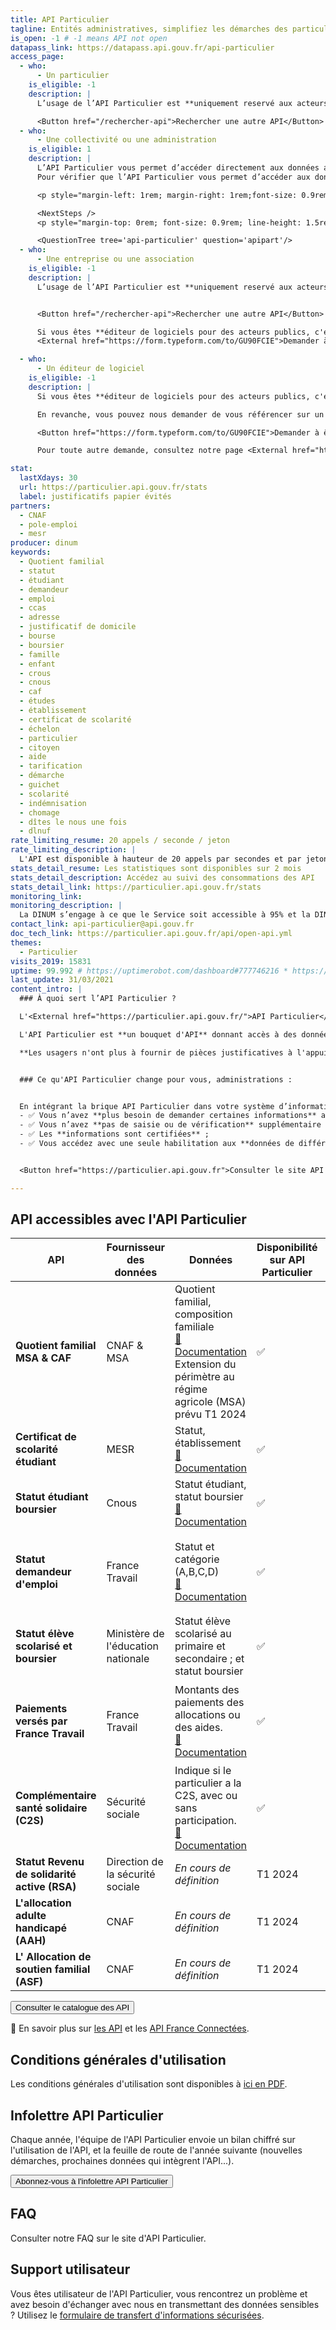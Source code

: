 ```yaml
---
title: API Particulier
tagline: Entités administratives, simplifiez les démarches des particuliers en récupérant pour eux leurs informations administratives (quotient familial CAF, composition familiale, statut demandeur d’emploi, étudiant et étudiant boursier).
is_open: -1 # -1 means API not open
datapass_link: https://datapass.api.gouv.fr/api-particulier
access_page:
  - who:
      - Un particulier
    is_eligible: -1
    description: |
      L’usage de l’API Particulier est **uniquement reservé aux acteurs publics** : les administrations, les collectivités, leurs opérateurs, les acteurs de santé, etc.

      <Button href="/rechercher-api">Rechercher une autre API</Button>
  - who:
      - Une collectivité ou une administration
    is_eligible: 1
    description: |
      L’API Particulier vous permet d’accéder directement aux données administratives des particuliers pour faciliter leurs démarches (cantines, titres de transport, aides sociales, démarches famille, etc...).<br/>
      Pour vérifier que l’API Particulier vous permet d’accéder aux données dont vous avez besoin, consultez le <External href="https://particulier.api.gouv.fr/catalogue">catalogue des API</External> et nos différents <External href="https://api.gouv.fr/les-api/api-particulier#exemples-d%E2%80%99application">cas d'usages</External>.

      <p style="margin-left: 1rem; margin-right: 1rem;font-size: 0.9rem; line-height: 1.5rem;">Conformément aux dispositions de <External href="https://www.legifrance.gouv.fr/affichCodeArticle.do?cidTexte=LEGITEXT000031366350&idArticle=LEGIARTI000031367412&dateTexte=&categorieLien=cid">l'article L114-8 du Code des relations entre le public et l'administration</External> vous ne pourrez accéder qu'aux seules informations ou données strictement nécessaires pour traiter une démarche du particulier concerné.</p>

      <NextSteps />
      <p style="margin-top: 0rem; font-size: 0.9rem; line-height: 1.5rem;"> <External href="https://particulier.api.gouv.fr/faq#quelles-informations-me-seront-demandees">En savoir plus sur les informations demandées</External></p>

      <QuestionTree tree='api-particulier' question='apipart'/>
  - who:
      - Une entreprise ou une association
    is_eligible: -1
    description: |
      L’usage de l’API Particulier est **uniquement reservé aux acteurs publics** : les administrations, les collectivités, leurs opérateurs, les acteurs de santé, etc.


      <Button href="/rechercher-api">Rechercher une autre API</Button>

      Si vous êtes **éditeur de logiciels pour des acteurs publics, c'est à vos utilisateurs collectivité ou administration de faire une demande d'habilitation.** En revanche, vous pouvez nous demander de vous référencer sur un cas d'usage afin de proposer des formulaires pré-remplis et ainsi simplifier l'expérience de vos clients publics.
      <External href="https://form.typeform.com/to/GU90FCIE">Demander à être référencé</External>

  - who:
      - Un éditeur de logiciel
    is_eligible: -1
    description: |
      Si vous êtes **éditeur de logiciels pour des acteurs publics, c'est à vos utilisateurs collectivité ou administration de faire une demande d'habilitation.**

      En revanche, vous pouvez nous demander de vous référencer sur un cas d'usage afin de proposer des formulaires pré-remplis et ainsi simplifier l'expérience de vos clients publics :

      <Button href="https://form.typeform.com/to/GU90FCIE">Demander à être référencé</Button>

      Pour toute autre demande, consultez notre page <External href="https://particulier.api.gouv.fr/faq">FAQ & contact</External>.

stat:
  lastXdays: 30
  url: https://particulier.api.gouv.fr/stats
  label: justificatifs papier évités
partners:
  - CNAF
  - pole-emploi
  - mesr
producer: dinum
keywords:
  - Quotient familial
  - statut
  - étudiant
  - demandeur
  - emploi
  - ccas
  - adresse
  - justificatif de domicile
  - bourse
  - boursier
  - famille
  - enfant
  - crous
  - cnous
  - caf
  - études
  - établissement
  - certificat de scolarité
  - échelon
  - particulier
  - citoyen
  - aide
  - tarification
  - démarche
  - guichet
  - scolarité
  - indémnisation
  - chomage
  - dîtes le nous une fois
  - dlnuf
rate_limiting_resume: 20 appels / seconde / jeton
rate_limiting_description: |
  L'API est disponible à hauteur de 20 appels par secondes et par jeton d'accès.
stats_detail_resume: Les statistiques sont disponibles sur 2 mois
stats_detail_description: Accédez au suivi des consommations des API
stats_detail_link: https://particulier.api.gouv.fr/stats
monitoring_link:
monitoring_description: |
  La DINUM s’engage à ce que le Service soit accessible à 95% et la DINUM s’engage à améliorer progressivement ce rendement.
contact_link: api-particulier@api.gouv.fr
doc_tech_link: https://particulier.api.gouv.fr/api/open-api.yml
themes:
  - Particulier
visits_2019: 15831
uptime: 99.992 # https://uptimerobot.com/dashboard#777746216 * https://uptimerobot.com/dashboard#778826562 / 2
last_update: 31/03/2021
content_intro: |
  ### À quoi sert l’API Particulier ?

  L'<External href="https://particulier.api.gouv.fr/">API Particulier</External> permet de **mettre en oeuvre le principe « Dites-le-nous une fois »**, en application de l’<External href="https://www.legifrance.gouv.fr/codes/article_lc/LEGIARTI000045213315">article L114-8 du Code des relations entre le public et l’administration</External>.

  L'API Particulier est **un bouquet d'API** donnant accès à des données administratives des particuliers : quotient familial CAF, composition familiale, statut demandeur d’emploi, certificat de scolarité des élèves du primaire, du secondaire et étudiant, statuts élève et étudiant boursier ... il est utilisable dans le cadre des démarches en ligne et téléservices proposés aux usagers, ainsi que dans les logiciels métiers utilisés par les agents habilités en guichet.

  **Les usagers n'ont plus à fournir de pièces justificatives à l'appui de leurs démarches administratives**, telles que la tarification sociale et solidaire des transports, la cantine à 1 euro, les aides facultatives à la scolarité...


  ### Ce qu'API Particulier change pour vous, administrations :


  En intégrant la brique API Particulier dans votre système d’information ou votre site internet :
  - ✅ Vous n’avez **plus besoin de demander certaines informations** aux particuliers, comme le certificat de scolarité ou l'attestation CAF ;
  - ✅ Vous n’avez **pas de saisie ou de vérification** supplémentaire à réaliser ;
  - ✅ Les **informations sont certifiées** ;
  - ✅ Vous accédez avec une seule habilitation aux **données de différents fournisseurs** : la Caisse nationale des allocations familiales (CNAF), la sécurité sociale agricole (MSA), France Travail, le ministère de l'enseignement supérieur et de la recherche (MESR), le ministère de l'éduction nationale (MEN) et enfin le Centre national des œuvres universitaires et scolaires (Cnous).


  <Button href="https://particulier.api.gouv.fr">Consulter le site API Particulier</Button>

---
```


## API accessibles avec l'API Particulier


  | API | Fournisseur des données | Données | Disponibilité sur API Particulier | Peut s'utiliser avec FranceConnect |
  |---------------------|----------|------------------------------------- |------------------- |------------- |
  | **Quotient familial MSA & CAF** | CNAF & MSA | Quotient familial, composition familiale<br>[📖 Documentation](https://particulier.api.gouv.fr/catalogue/cnaf_msa/quotient_familial_v2) <br> Extension du périmètre au régime agricole (MSA) prévu T1 2024 | ✅                      | Prévu T1 2024                      |
  | **Certificat de scolarité étudiant** | MESR | Statut, établissement<br>[📖 Documentation](https://particulier.api.gouv.fr/catalogue/mesri/statut_etudiant) | ✅                      |✅             |
  | **Statut étudiant boursier** | Cnous | Statut étudiant, statut boursier<br>[📖 Documentation](https://particulier.api.gouv.fr/catalogue/cnous/statut_etudiant_boursier)      | ✅      |  ✅             |
  | **Statut demandeur d'emploi** | France Travail |Statut et catégorie (A,B,C,D)<br>[📖 Documentation](https://particulier.api.gouv.fr/catalogue/pole_emploi/situation)     | ✅          | ➡️ Pas FranceConnecté dans API Particulier mais disponible avec [cette API](/les-api/api-statut-demandeur-emploi).            |
  | **Statut élève scolarisé et boursier**   | Ministère de l'éducation nationale| Statut élève scolarisé au primaire et secondaire ; et statut boursier |✅     | Prévu       |
  | **Paiements versés par France Travail** | France Travail | Montants des paiements des allocations ou des aides.<br>[📖 Documentation](https://particulier.api.gouv.fr/catalogue/pole_emploi/indemnites) | ✅              | ➡️ Ne sera pas FranceConnectée dans API Particulier mais déjà disponible avec [cette API](/les-api/api-indemnisation-pole-emploi). |
  | **Complémentaire santé solidaire (C2S)**              |  Sécurité sociale | Indique si le particulier a la C2S, avec ou sans participation.<br>[📖 Documentation](https://particulier.api.gouv.fr/catalogue/cnaf_msa/complementaire_sante_solidaire) | ✅               | ✅               |
  | **Statut Revenu de solidarité active (RSA)**                 | Direction de la sécurité sociale | _En cours de définition_| T1 2024               | T1 2024               |
  | **L'allocation adulte handicapé (AAH)**                 | CNAF | _En cours de définition_| T1 2024               | T1 2024               |
  | **L' Allocation de soutien familial (ASF)**                 | CNAF | _En cours de définition_| T1 2024               | T1 2024               |



<Button href="https://particulier.api.gouv.fr/catalogue">Consulter le catalogue des API</Button>


🔎 En savoir plus sur [les API](https://api.gouv.fr/guides/api-definition) et les [API France Connectées](https://api.gouv.fr/guides/api-franceconnectees).


## Conditions générales d'utilisation

Les conditions générales d'utilisation sont disponibles à [ici en PDF](http://api.gouv.fr/resources/CGU%20API%20Particulier.pdf).

## Infolettre API Particulier

Chaque année, l'équipe de l'API Particulier envoie un bilan chiffré sur l'utilisation de l'API, et la feuille de route de l'année suivante (nouvelles démarches, prochaines données qui intègrent l'API...).

<Button href="https://particulier.api.gouv.fr/infolettre">Abonnez-vous à l'infolettre API Particulier</Button>

## FAQ

Consulter notre <External href="https://particulier.api.gouv.fr/faq">FAQ sur le site d'API Particulier</External>.

## Support utilisateur

Vous êtes utilisateur de l'API Particulier, vous rencontrez un problème et avez besoin d'échanger avec nous en transmettant des données sensibles ? Utilisez le [formulaire de transfert d'informations sécurisées](https://www.demarches-simplifiees.fr/commencer/api-particulier-transfert-securise-d-informations).

